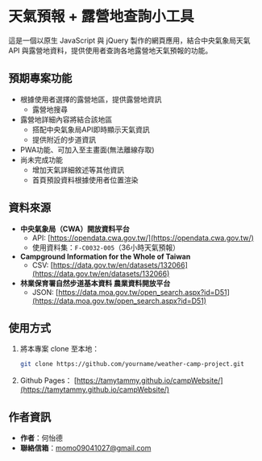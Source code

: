 #  天氣預報 + 露營地查詢小工具

這是一個以原生 JavaScript 與 jQuery 製作的網頁應用，結合中央氣象局天氣 API 與露營地資料，提供使用者查詢各地露營地天氣預報的功能。

##  預期專案功能

- 根據使用者選擇的露營地區，提供露營地資訊
   - 露營地搜尋
- 露營地詳細內容將結合該地區
   - 搭配中央氣象局API即時顯示天氣資訊
   - 提供附近的步道資訊
- PWA功能、可加入至主畫面(無法離線存取)
- 尚未完成功能
  - 增加天氣詳細敘述等其他資訊
  - 首頁預設資料根據使用者位置渲染


##  資料來源

- **中央氣象局（CWA）開放資料平台**
  - API: [https://opendata.cwa.gov.tw/](https://opendata.cwa.gov.tw/)
  - 使用資料集：`F-C0032-005`（36小時天氣預報）
- **Campground Information for the Whole of Taiwan**
  - CSV: [https://data.gov.tw/en/datasets/132066](https://data.gov.tw/en/datasets/132066)
- **林業保育署自然步道基本資料 農業資料開放平台**
  - JSON: [https://data.moa.gov.tw/open_search.aspx?id=D51](https://data.moa.gov.tw/open_search.aspx?id=D51)

##  使用方式

1. 將本專案 clone 至本地：
   ```bash
   git clone https://github.com/yourname/weather-camp-project.git
2. Github Pages：
  [https://tamytammy.github.io/campWebsite/](https://tamytammy.github.io/campWebsite/)

##  作者資訊

- **作者**：何怡德
- **聯絡信箱**：momo09041027@gmail.com


